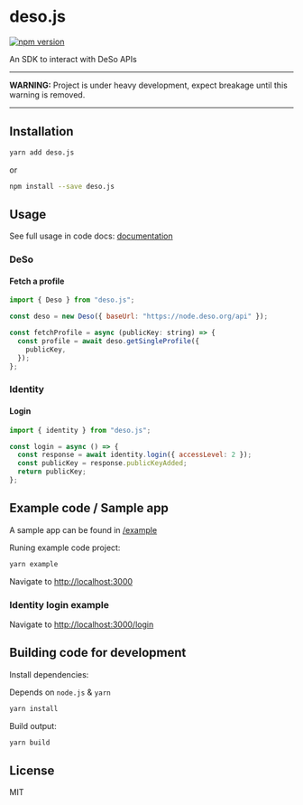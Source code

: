 # deso.js

[![npm version](https://img.shields.io/npm/v/deso.js.svg)](https://www.npmjs.com/package/deso.js)

An SDK to interact with DeSo APIs

---

**WARNING:** Project is under heavy development, expect breakage until this warning is removed.

---

## Installation

```sh
yarn add deso.js
```

or

```sh
npm install --save deso.js
```

## Usage

See full usage in code docs: [documentation](https://bitclouthunt.github.io/deso.js/)

### DeSo

#### Fetch a profile

```js
import { Deso } from "deso.js";

const deso = new Deso({ baseUrl: "https://node.deso.org/api" });

const fetchProfile = async (publicKey: string) => {
  const profile = await deso.getSingleProfile({
    publicKey,
  });
};
```

### Identity

#### Login

```js
import { identity } from "deso.js";

const login = async () => {
  const response = await identity.login({ accessLevel: 2 });
  const publicKey = response.publicKeyAdded;
  return publicKey;
};
```

## Example code / Sample app

A sample app can be found in [/example](/example)

Runing example code project:

```sh
yarn example
```

Navigate to [http://localhost:3000](http://localhost:3000)

### Identity login example

Navigate to [http://localhost:3000/login](http://localhost:3000/login)

## Building code for development

Install dependencies:

Depends on `node.js` & `yarn`

```sh
yarn install
```

Build output:

```bash
yarn build
```

## License

MIT
